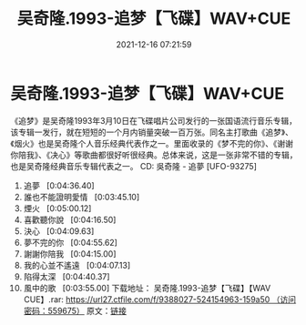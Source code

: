 ﻿---
title: 吴奇隆.1993-追梦【飞碟】WAV+CUE
date: 2021-12-16 07:21:59
categories: WAV车载音乐、镜像
tags: 华语中文
---
# 吴奇隆.1993-追梦【飞碟】WAV+CUE

《追梦》是吴奇隆1993年3月10日在飞碟唱片公司发行的一张国语流行音乐专辑，该专辑一发行，就在短短的一个月内销量突破一百万张。同名主打歌曲《追梦》、《烟火》也是吴奇隆个人音乐经典代表作之一。里面收录的《梦不完的你》、《谢谢你陪我》、《决心》等歌曲都很好听很经典。总体来说，这是一张非常不错的专辑，也是吴奇隆经典音乐专辑代表之一。
CD: 吳奇隆 - 追夢 [UFO-93275]
01. 追夢   [0:04:36.40]
02. 誰也不能證明愛情   [0:03:45.10]
03. 煙火   [0:05:00.12]
04. 喜歡聽你說   [0:04:16.50]
05. 決心   [0:04:09.63]
06. 夢不完的你   [0:04:55.62]
07. 謝謝你陪我   [0:04:15.00]
08. 我的心並不遙遠   [0:04:07.13]
09. 陷得太深   [0:04:40.37]
10. 風中的歌   [0:03:55.00]
下载地址：
吴奇隆.1993-追梦【飞碟】【WAV CUE】.rar: https://url27.ctfile.com/f/9388027-524154963-159a50 （访问密码：559675）
原文：[链接](https://blog.sina.com.cn/s/blog_1647c7e7601030v7q.html)